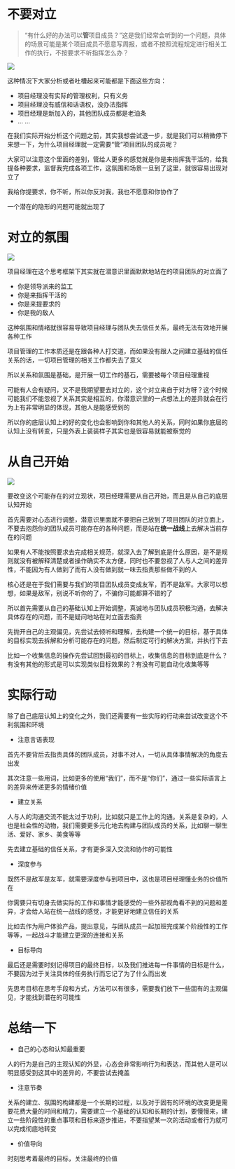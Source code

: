 # 不要对立

> “有什么好的办法可以**管**项目成员？”这是我们经常会听到的一个问题，具体的场景可能是某个项目成员不愿意写周报，或者不按照流程规定进行相关工作的执行，不按要求不听指挥怎么办？
> 

![](https://my-image.askcheng.xyz/cheng-img/2025/02/2592309e43286ed600f9d84bbeeb888e.png)

这种情况下大家分析或者吐槽起来可能都是下面这些方向：

- 项目经理没有实际的管理权利，只有义务
- 项目经理没有威信和话语权，没办法指挥
- 项目经理是新加入的，其他团队成员都是老油条
- … …

在我们实际开始分析这个问题之前，其实我想尝试退一步，就是我们可以稍微停下来想一下，为什么项目经理就一定需要“管”项目团队的成员呢？

大家可以注意这个里面的差别，管给人更多的感觉就是你是来指挥我干活的，给我提各种要求，监督我完成各项工作，这氛围和场景一旦到了这里，就很容易出现对立了

我给你提要求，你不听，所以你反对我，我也不愿意和你协作了

一个潜在的隐形的问题可能就出现了

# 对立的氛围

![](https://my-image.askcheng.xyz/cheng-img/2025/02/bf2be17c1de329b484eb2a7d54d60c43.png)

项目经理在这个思考框架下其实就在潜意识里面默默地站在的项目团队的对立面了

- 你是领导派来的监工
- 你是来指挥干活的
- 你是来提要求的
- 你是我的敌人

这种氛围和情绪就很容易导致项目经理与团队失去信任关系，最终无法有效地开展各种工作

项目管理的工作本质还是在跟各种人打交道，而如果没有跟人之间建立基础的信任关系的话，一切项目管理的相关工作都失去了意义

所以关系和氛围是基础，是开展一切工作的基石，需要被每个项目经理重视

可能有人会有疑问，又不是我期望要去对立的，这个对立来自于对方呀？这个时候可能我们不能忽视了关系其实是相互的，你潜意识里的一点想法上的差异就会在行为上有非常明显的体现，其他人是能感受到的

所以你的底层认知上的好的变化也会影响到你和其他人的关系，同时如果你底层的认知上没有转变，只是外表上装装样子其实也是很容易就能被察觉的

# 从自己开始

![](https://my-image.askcheng.xyz/cheng-img/2025/02/3e3c87241b5230db769c4e7a2b810597.png)

要改变这个可能存在的对立现状，项目经理需要从自己开始，而且是从自己的底层认知开始

首先需要对心态进行调整，潜意识里面就不要把自己放到了项目团队的对立面上，不要去抱怨你的团队成员可能存在的各种问题，而是站在**统一战线**上去解决当前存在的问题

如果有人不能按照要求去完成相关规范，就深入去了解到底是什么原因，是不是规则就没有被解释清楚或者操作确实不太方便，同时也不要忽视了人与人之间的差异性，不能因为有人做到了而有人没有做到就一味去指责那些做不到的人

核心还是在于我们需要与我们的项目团队成员变成友军，而不是敌军。大家可以想想，如果是敌军，别说不听你的了，不骗你可能都算不错的了

所以首先需要从自己的基础认知上开始调整，真诚地与团队成员积极沟通，去解决具体存在的问题，而不是疑问地站在对立面去指责

先抛开自己的主观偏见，先尝试去倾听和理解，去构建一个统一的目标，基于具体的目标实现去拆解和分析可能存在的问题，然后制定可行的解决方案，并执行下去

比如一个收集信息的操作先尝试回到最初的目标上，收集信息的目标到底是什么？有没有其他的形式是可以实现类似目标效果的？有没有可能自动化收集等等

# 实际行动

除了自己底层认知上的变化之外，我们还需要有一些实际的行动来尝试改变这个不利氛围和环境

- 注意言语表现

首先不要背后去指责具体的团队成员，对事不对人，一切从具体事情解决的角度去出发

其次注意一些用词，比如更多的使用“我们”，而不是“你们”，通过一些实际语言上的差异来传递更多的情绪价值

- 建立关系

人与人的沟通交流不能太过于功利，比如就只是工作上的沟通。关系是复杂的，人也是社会性的动物，我们需要更多元化地去构建与团队成员的关系，比如聊一聊生活、爱好、家乡、美食等等

先去建立基础的信任关系，才有更多深入交流和协作的可能性

- 深度参与

既然不是敌军是友军，就需要深度参与到项目中，这也是项目经理懂业务的价值所在

你需要只有切身去做实际的工作和事情才能感受的一些外部视角看不到的问题和差异，才会给人站在统一战线的感觉，才能更好地建立信任的关系

比如去作为用户体验产品，提出意见，与团队成员一起加班完成某个阶段性的工作等等，一起战斗才能建立更深的连接和关系

- 目标导向

最后还是需要时刻记得项目的最终目标，以及我们推进每一件事情的目标是什么，不要因为过于关注具体的任务执行而忘记了为了什么而出发

先思考目标在思考手段和方式，方法可以有很多，需要我们放下一些固有的主观偏见，才能找到潜在的可能性

# 总结一下

- 自己的心态和认知最重要

人的行为是自己的主观认知的外显，心态会非常影响行为和表达，而其他人是可以明显感受到这其中的差异的，不要尝试去掩盖

- 注意节奏

关系的建立、氛围的构建都是一个长期的过程，以及对于固有的环境的改变更是需要花费大量的时间和精力，需要建立一个基础的认知和长期的计划，要慢慢来，建立一些阶段性的重点事项和目标来逐步推进，不要指望某一次的活动或者行为就可以完成彻底地转变

- 价值导向

时刻思考着最终的目标，关注最终的价值